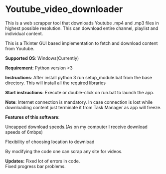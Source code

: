# Youtube_video_downloader
This is a web scrapper tool that downloads Youtube .mp4 and .mp3 files in highest possible resolution. This can download entire channel, playlist and individual content.

This is a Tkinter GUI based implementation to fetch and download content from Youtube.

<b>Supported OS</b>:
Windows(Currently)

<b>Requirement</b>:
Python version >3

<b>Instructions</b>:
After install python 3 run setup_module.bat from the base directory.
This will install all the required libraries

<b>Start instructions</b>:
Execute or double-click on run.bat to launch the app.

<b>Note</b>:
Internet connection is mandatory.
In case connection is lost while downloading content just terminate it from Task Manager as app will freeze.

<b>Features of this software</b>:

Uncapped download speeds.(As on my computer I receive download speeds of 6mbps)

Flexibility of choosing location to download

By modifying the code one can scrap any site for videos.

<b>Updates:</b>
Fixed lot of errors in code.
<br>
Fixed progress bar problems.
<br>
